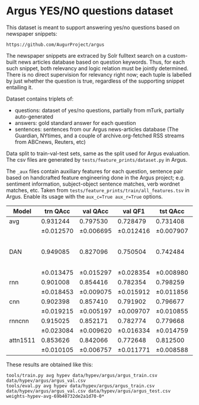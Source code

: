 Argus YES/NO questions dataset
==============================

This dataset is meant to support answering yes/no questions based on newspaper
snippets:

	https://github.com/AugurProject/argus

The newspaper snippets are extraced by Solr fulltext search on a custom-built
news articles database based on question keywords.  Thus, for each such
snippet, both relevancy and logic relation must be jointly determined.  There
is no direct supervision for relevancy right now; each tuple is labelled by
just whether the question is true, regardless of the supporting snippet
entailing it.

Dataset contains triplets of:
  * questions: dataset of yes/no questions, partially from mTurk,
    partially auto-generated
  * answers: gold standard answer for each question
  * sentences: sentences from our Argus news-articles
    database (The Guardian, NYtimes, and a couple of archive.org-fetched RSS
    streams from ABCnews, Reuters, etc)

Data split to train-val-test sets, same as the split used for Argus evaluation.
The csv files are generated by ``tests/feature_prints/dataset.py`` in Argus.

The ``_aux`` files contain auxiliary features for each question, sentence pair
based on handcrafted feature engineering done in the Argus project; e.g.
sentiment information, subject-object sentence matches, verb wordnet matches,
etc.  Taken from ``tests/feature_prints/train/all_features.tsv`` in Argus.
Enable its usage with the ``aux_c=True aux_r=True`` options.


| Model                    | trn QAcc | val QAcc | val QF1  | tst QAcc | tst QF1   | settings
|--------------------------|----------|----------|----------|----------|-----------|----------
| avg                      | 0.931244 | 0.797530 | 0.728479 | 0.731408 | 0.649600  | (defaults)
|                          |±0.012570 |±0.006695 |±0.012416 |±0.007907 |±0.013410  |
| DAN                      | 0.949085 | 0.827096 | 0.750504 | 0.742484 | 0.666239  | ``inp_e_dropout=0`` ``inp_w_dropout=1/3`` ``deep=2`` ``pact='relu'`` ``l2reg=1e-5``
|                          |±0.013475 |±0.015297 |±0.028354 |±0.008980 |±0.018475  |
| rnn                      | 0.901008 | 0.854416 | 0.782354 | 0.798259 | 0.742293  | (defaults)
|                          |±0.018453 |±0.009075 |±0.015912 |±0.011856 |±0.018040  |
| cnn                      | 0.902398 | 0.857410 | 0.791902 | 0.796677 | 0.741328  | (defaults)
|                          |±0.019215 |±0.005197 |±0.009707 |±0.010855 |±0.019413  |
| rnncnn                   | 0.915025 | 0.852171 | 0.782774 | 0.779668 | 0.708510  | (defaults)
|                          |±0.023084 |±0.009620 |±0.016334 |±0.014759 |±0.022262  |
| attn1511                 | 0.853626 | 0.842066 | 0.772648 | 0.812500 | 0.770903  | ``sdim=2``
|                          |±0.010105 |±0.006757 |±0.011771 |±0.008588 |±0.017540  |


These results are obtained like this:

	tools/train.py avg hypev data/hypev/argus/argus_train.csv data/hypev/argus/argus_val.csv
	tools/eval.py avg hypev data/hypev/argus/argus_train.csv data/hypev/argus/argus_val.csv data/hypev/argus/argus_test.csv weights-hypev-avg-69b40732de2a1d70-0*
